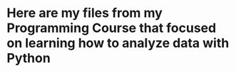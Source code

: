 # Here are my files from my Programming Course that focused on learning how to analyze data with Python
